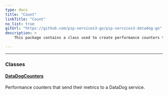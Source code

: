 ```yaml
---
type: docs
title: "Count"
linkTitle: "Count"
no_list: true
gitUrl: "https://github.com/pip-services3-go/pip-services3-datadog-go"
description: >
    This package contains a class used to create performance counters that send their metrics to a DataDog service.

---
```

---


<div class="module-body"> 

### Classes

#### [DataDogCounters](datadog_counters)
Performance counters that send their metrics to a DataDog service.

</div>
